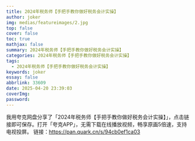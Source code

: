 ```yaml
---
title: 2024年税务师【手把手教你做好税务会计实操】
author: joker
img: medias/featureimages/2.jpg
top: false
cover: false
toc: true
mathjax: false
summary: 2024年税务师【手把手教你做好税务会计实操】
categories: 2024年税务师【手把手教你做好税务会计实操】
tags:
  - 2024年税务师【手把手教你做好税务会计实操】
keywords: joker
essay: false
abbrlink: 33609
date: 2025-04-20 23:39:03
coverImg:
password:
---
```


我用夸克网盘分享了「2024年税务师【手把手教你做好税务会计实操】」，点击链接即可保存。打开「夸克APP」，无需下载在线播放视频，畅享原画5倍速，支持电视投屏。
链接：https://pan.quark.cn/s/94cb0ef1ca03
